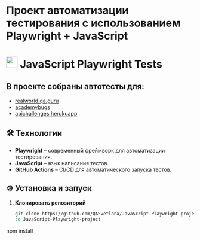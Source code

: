 # Проект автоматизации тестирования с использованием **Playwright** + **JavaScript**

# <img src="https://playwright.dev/img/playwright-logo.svg" width="30" height="30" alt=""> JavaScript Playwright Tests


## В проекте собраны автотесты для:
- [realworld.qa.guru](https://realworld.qa.guru/)
- [academybugs](https://academybugs.com/find-bugs/)
- [apichallenges.herokuapp](https://apichallenges.herokuapp.com/) 

## 🛠 Технологии

- **Playwright** – современный фреймворк для автоматизации тестирования.  
- **JavaScript** – язык написания тестов.  
- **GitHub Actions** – CI/CD для автоматического запуска тестов.


## ⚙️ Установка и запуск

1. **Клонировать репозиторий**
   ```bash
   git clone https://github.com/QASvetlana/JavaScript-Playwright-project.git
   cd JavaScript-Playwright-project

npm install
